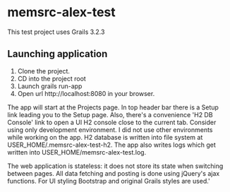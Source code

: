 # memsrc-alex-test

This test project uses Grails 3.2.3

## Launching application
1. Clone the project.
2. CD into the project root
3. Launch grails run-app
4. Open url http://localhost:8080 in your browser.


The app will start at the Projects page. In top header bar there is a Setup link leading you to the Setup page. Also, there's a convenience 'H2 DB Console' link to open a UI H2 console close to the current tab.
Consider using only development environment. I did not use other environments while working on the app. H2 database is written into file system at USER_HOME/.memsrc-alex-test-h2. The app also writes logs which get written into USER_HOME/memsrc-alex-test.log.

The web application is stateless: it does not store its state when switching between pages. All data fetching and posting is done using jQuery's ajax functions. For UI styling Bootstrap and original Grails styles are used.'